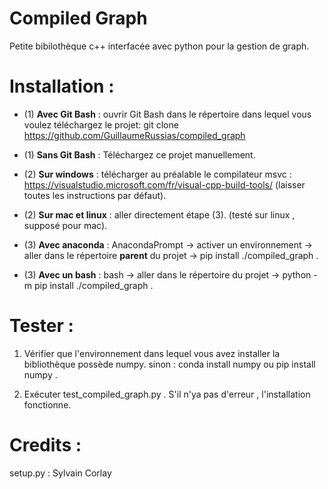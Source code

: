 # Compiled Graph
Petite bibilothèque c++ interfacée avec python pour la gestion de graph.

# Installation :
* (1) **Avec Git Bash**  : ouvrir Git Bash dans le répertoire dans lequel vous voulez téléchargez le projet:
  git clone https://github.com/GuillaumeRussias/compiled_graph

* (1) **Sans Git Bash** : Téléchargez ce projet manuellement.
 
* (2) **Sur windows** : télécharger au préalable le compilateur msvc : https://visualstudio.microsoft.com/fr/visual-cpp-build-tools/ (laisser toutes les instructions par défaut).

* (2) **Sur mac et linux** : aller directement étape (3). (testé sur linux , supposé pour mac).

* (3) **Avec anaconda** : AnacondaPrompt -> activer un environnement -> aller dans le répertoire **parent** du projet -> pip install ./compiled_graph  .

* (3) **Avec un bash**  : bash -> aller dans le répertoire du projet -> python -m pip install ./compiled_graph .

# Tester :
1. Vérifier que l'environnement dans lequel vous avez installer la bibliothèque possède numpy. sinon : conda install numpy ou pip install numpy .

2. Exécuter test_compiled_graph.py . S'il n'ya pas d'erreur , l'installation fonctionne.


# Credits :
setup.py : Sylvain Corlay
